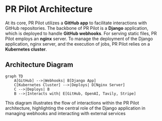 # PR Pilot Architecture

At its core, PR Pilot utilizes a **GitHub app** to facilitate interactions with GitHub repositories. The backbone of PR Pilot is a **Django** application, which is deployed to handle **GitHub webhooks**. For serving static files, PR Pilot employs an **nginx** server. To manage the deployment of the Django application, nginx server, and the execution of jobs, PR Pilot relies on a **Kubernetes cluster**.

## Architecture Diagram

```mermaid
graph TD
    A[GitHub] -->|Webhooks| B[Django App]    
    C[Kubernetes Cluster] -->|Deploys| D[Nginx Server]
    C -->|Deploys| B
    B -->|Interacts with| E[GitHub, OpenAI, Tavily, Stripe]
```

This diagram illustrates the flow of interactions within the PR Pilot architecture, highlighting the central role of the Django application in managing webhooks and interacting with external services
